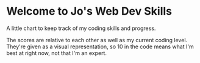 # Welcome to Jo's Web Dev Skills #

A little chart to keep track of my coding skills and progress.

The scores are relative to each other as well as my current coding level. They're given as a visual representation, so 10 in the code means what I'm best at right now, not that I'm an expert.
